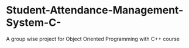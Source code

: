 # Student-Attendance-Management-System-C-
A group wise project for Object Oriented Programming with C++ course 
